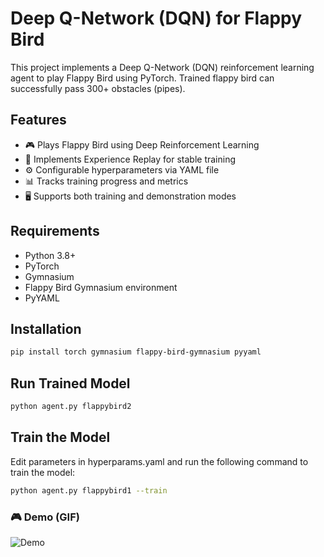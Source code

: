 # Deep Q-Network (DQN) for Flappy Bird

This project implements a Deep Q-Network (DQN) reinforcement learning agent to play Flappy Bird using PyTorch. Trained flappy bird can successfully pass 300+ obstacles (pipes).

## Features
- 🎮 Plays Flappy Bird using Deep Reinforcement Learning
- 🧠 Implements Experience Replay for stable training
- ⚙️ Configurable hyperparameters via YAML file
- 📊 Tracks training progress and metrics
- 🖥️ Supports both training and demonstration modes

## Requirements
- Python 3.8+
- PyTorch
- Gymnasium
- Flappy Bird Gymnasium environment
- PyYAML

## Installation
```bash
pip install torch gymnasium flappy-bird-gymnasium pyyaml
```
## Run Trained Model
```bash
python agent.py flappybird2
```
## Train the Model
Edit parameters in hyperparams.yaml and run the following command to train the model:
```bash
python agent.py flappybird1 --train
```
### 🎮 Demo (GIF)
![Demo](./demo.gif)
